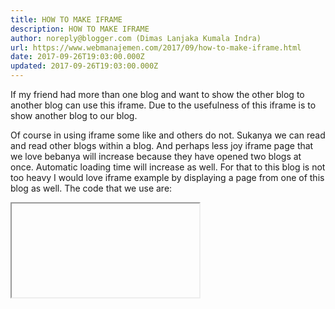 ```yaml
---
title: HOW TO MAKE IFRAME
description: HOW TO MAKE IFRAME
author: noreply@blogger.com (Dimas Lanjaka Kumala Indra)
url: https://www.webmanajemen.com/2017/09/how-to-make-iframe.html
date: 2017-09-26T19:03:00.000Z
updated: 2017-09-26T19:03:00.000Z
---
```


If my friend had more than one blog and want to show the other blog to another blog can use this iframe. Due to the usefulness of this iframe is to show another blog to our blog. 

Of course in using iframe some like and others do not. Sukanya we can read and read other blogs within a blog. And perhaps less joy iframe page that we love bebanya will increase because they have opened two blogs at once. Automatic loading time will increase as well. 
For that to this blog is not too heavy I would love iframe example by displaying a page from one of this blog as well. 
The code that we use are: 
<iframe> </ iframe> 
Medium astribut frequently used are: 

 ALIGN = "left / right" 
 FRAMEBORDER = "borderline" 
 WIDTH = "width" 
 HEIGHT = "high" 
 SCROLLING = "auto / yes / no" 
 SRC = "url address to be in the show" 
Below is an example of iframes zoom I took from one of the pages of this blog. 
And the following code: 
<iframe align = "left" frameborder = "1" src = "http://activekita.blogspot.com/2010/02/memasang-buku-tamu-dengan-menu-sliding.html" width = "585" height = "400" scrolling = "auto"> </ iframe> 
Hopefully useful!<hr/> <a href="https://www.webmanajemen.com/2017/09/how-to-make-iframe.html" rel="follow" class="button" id="read-more">Read More</a>